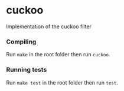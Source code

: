 # cuckoo
Implementation of the cuckoo filter


### Compiling

Run `make` in the root folder then run `cuckoo`.

### Running tests

Run `make test` in the root folder then run `test`.